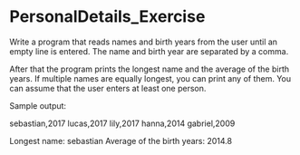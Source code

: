 # PersonalDetails_Exercise

Write a program that reads names and birth years from the user until an empty line is entered. The name and birth year are separated by a comma.

After that the program prints the longest name and the average of the birth years. If multiple names are equally longest, you can print any of them. You can assume that the user enters at least one person.

Sample output:

  sebastian,2017
  lucas,2017
  lily,2017
  hanna,2014
  gabriel,2009

  Longest name: sebastian
  Average of the birth years: 2014.8
